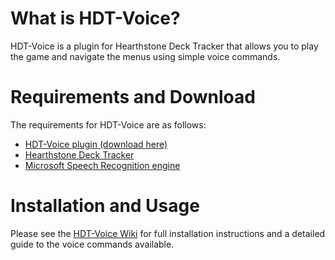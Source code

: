 # What is HDT-Voice?
HDT-Voice is a plugin for Hearthstone Deck Tracker that allows you to play the game and navigate the menus using simple voice commands.

# Requirements and Download

The requirements for HDT-Voice are as follows:
- [HDT-Voice plugin (download here)](https://github.com/topher-au/HDT-Voice/releases)
- [Hearthstone Deck Tracker](https://github.com/Epix37/Hearthstone-Deck-Tracker)
- [Microsoft Speech Recognition engine](https://www.google.com/?q=install+microsoft+speech+recognition)

# Installation and Usage

Please see the [HDT-Voice Wiki](https://github.com/topher-au/HDT-Voice/wiki) for full installation instructions and a detailed guide to the voice commands available.
